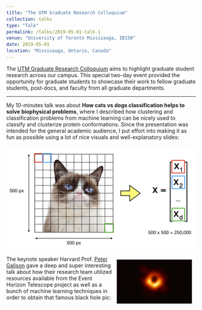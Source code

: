 ```yaml
---
title: "The UTM Graduate Research Colloquium"
collection: talks
type: "Talk"
permalink: /talks/2019-05-01-talk-1
venue: "University of Toronto Missisauga, IB150"
date: 2019-05-01
location: "Missisauga, Ontario, Canada"
---
```


The [UTM Graduate Research Colloquium](https://secure.utm.utoronto.ca/grc-2018/home) aims to highlight graduate student research across our campus. This special two-day event provided the opportunity for graduate students to showcase their work to fellow graduate students, post-docs, and faculty from all graduate departments.

---

My 10-minutes talk was about **How cats vs dogs classification helps to solve biophysical problems**, where I described how clustering and classification problems from machine learning can be nicely used to classify and clusterize protein conformations. Since the presentation was intended for the general academic audience, I put effort into making it as fun as possible using a lot of nice visuals and well-explanatory slides: 

<img src="/images/catvsdog.png" alt="cats vs dogs" width="500px" align="middle" style="padding:5px;"> 

<img src="/images/blackhole.jpg" alt="black hole" width="200px" align="right" style="padding:10px;"> The keynote speaker Harvard Prof. [Peter Galison](https://www.physics.harvard.edu/people/facpages/galison) gave a deep and super interesting talk about how their research team utilized resources available from the Event Horizon Telescope project as well as a bunch of machine learning techniques in order to obtain that famous black hole pic: 


